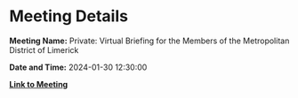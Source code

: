 # Meeting Details

**Meeting Name:** Private: Virtual Briefing for the Members of the Metropolitan District of Limerick

**Date and Time:** 2024-01-30 12:30:00

**[Link to Meeting](https://www.limerick.ie/council/whats-on/private-virtual-briefing-for-the-members-of-the-metropolitan-district-of-4)**
